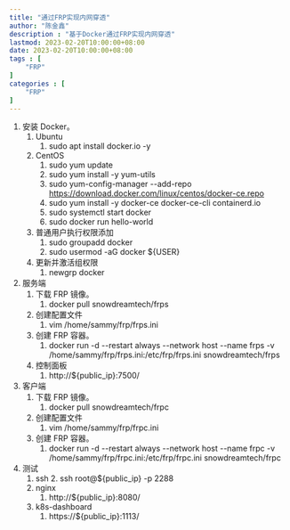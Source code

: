 ```yaml
---
title: "通过FRP实现内网穿透"
author: "陈金鑫"
description : "基于Docker通过FRP实现内网穿透"
lastmod: 2023-02-20T10:00:00+08:00
date: 2023-02-20T10:00:00+08:00
tags : [                    
    "FRP"
]
categories : [              
    "FRP"
]
---
```

1. 安装 Docker。
    1. Ubuntu
        1. sudo apt install docker.io -y
    2. CentOS
        1. sudo yum update
        2. sudo yum install -y yum-utils
        3. sudo yum-config-manager --add-repo https://download.docker.com/linux/centos/docker-ce.repo
        4. sudo yum install -y docker-ce docker-ce-cli containerd.io
        5. sudo systemctl start docker
        6. sudo docker run hello-world
    3. 普通用户执行权限添加
        1. sudo groupadd docker
        2. sudo usermod -aG docker ${USER}
    4. 更新并激活组权限
        1. newgrp docker
2. 服务端
    1. 下载 FRP 镜像。
        1. docker pull snowdreamtech/frps
    2. 创建配置文件
        1. vim /home/sammy/frp/frps.ini
    3. 创建 FRP 容器。
        1. docker run -d --restart always --network host --name frps -v /home/sammy/frp/frps.ini:/etc/frp/frps.ini snowdreamtech/frps
    4. 控制面板
        1. http://${public_ip}:7500/
3. 客户端
    1. 下载 FRP 镜像。
        1. docker pull snowdreamtech/frpc
    2. 创建配置文件
        1. vim /home/sammy/frp/frpc.ini
    3. 创建 FRP 容器。
        1. docker run -d --restart always --network host --name frpc -v /home/sammy/frp/frpc.ini:/etc/frp/frpc.ini snowdreamtech/frpc
4. 测试
    1. ssh
        2. ssh root@${public_ip} -p 2288
    2. nginx
        1. http://${public_ip}:8080/
    3. k8s-dashboard
        1. https://${public_ip}:1113/

